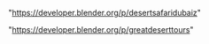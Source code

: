"https://developer.blender.org/p/desertsafaridubaiz"

"https://developer.blender.org/p/greatdeserttours"

